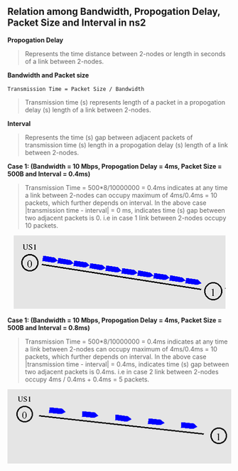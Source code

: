 ## Relation among Bandwidth, Propogation Delay, Packet Size and Interval in ns2

**Propogation Delay**

> Represents the time distance between 2-nodes or length in seconds of a link between 2-nodes.

**Bandwidth and Packet size**
```
Transmission Time = Packet Size / Bandwidth
```

> Transmission time (s) represents length of a packet in a propogation delay (s) length of a link between 2-nodes.

**Interval**

> Represents the time (s) gap between adjacent packets of transmission time (s) length in a propogation delay (s) length of a link between 2-nodes.

**Case 1: (Bandwidth = 10 Mbps, Propogation Delay = 4ms, Packet Size = 500B and Interval = 0.4ms)**

>Transmission Time = 500\*8/10000000 = 0.4ms indicates at any time a link between 2-nodes can occupy maximum of 4ms/0.4ms = 10 packets, which further depends on interval. In the above case |transmission time - interval| = 0 ms, indicates time (s) gap between two adjacent packets is 0. i.e in case 1 link between 2-nodes occupy 10 packets.

<p align=center>
  <img src="Figures/case1.png" />
</p>

**Case 1: (Bandwidth = 10 Mbps, Propogation Delay = 4ms, Packet Size = 500B and Interval = 0.8ms)**

>Transmission Time = 500\*8/10000000 = 0.4ms indicates at any time a link between 2-nodes can occupy maximum of 4ms/0.4ms = 10 packets, which further depends on interval. In the above case |transmission time - interval| = 0.4ms, indicates time (s) gap between two adjacent packets is 0.4ms. i.e in case 2 link between 2-nodes occupy 4ms / 0.4ms + 0.4ms = 5 packets.

<p align=center>
  <img src="Figures/case2.png" />
</p>

